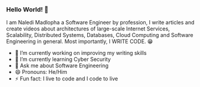 ### Hello World! 👋

I am Naledi Madlopha a Software Engineer by profession, I write articles and create videos about architectures of large-scale Internet Services, Scalability, Distributed Systems, Databases, Cloud Computing and Software Engineering in general. Most importantly, I WRITE CODE. 😁

- 🔭 I’m currently working on improving my writing skills
- 🌱 I’m currently learning Cyber Security
- 💬 Ask me about Software Engineering 
- 😄 Pronouns: He/Him
- ⚡ Fun fact: I live to code and I code to live

<!--
**NalediMadlopha/NalediMadlopha** is a ✨ _special_ ✨ repository because its `README.md` (this file) appears on your GitHub profile.

Here are some ideas to get you started:

- 🔭 I’m currently working on ...
- 🌱 I’m currently learning ...
- 👯 I’m looking to collaborate on ...
- 🤔 I’m looking for help with ...
- 💬 Ask me about ...
- 📫 How to reach me: ...
- 😄 Pronouns: ...
- ⚡ Fun fact: ...
-->
